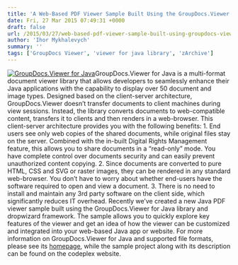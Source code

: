```yaml
---
title: 'A Web-Based PDF Viewer Sample Built Using the GroupDocs.Viewer for Java Library'
date: Fri, 27 Mar 2015 07:49:31 +0000
draft: false
url: /2015/03/27/web-based-pdf-viewer-sample-built-using-groupdocs-viewer-for-java-library/
author: 'Ihor Mykhalevych'
summary: ''
tags: ['GroupDocs Viewer', 'viewer for java library', 'zArchive']
---
```


[![GroupDocs.Viewer for Java](https://blog.groupdocs.com/wp-content/uploads/sites/4/2014/06/GD_VWR_JavaIcon_1141.png)](http://groupdocs.com/java/document-viewer-library)GroupDocs.Viewer for Java is a multi-format document viewer library that allows developers to seamlessly enhance their Java applications with the capability to display over 50 document and image types. Designed based on the client-server architecture, GroupDocs.Viewer doesn’t transfer documents to client machines during view sessions. Instead, the library converts documents to web-compatible content, transfers it to clients and then renders in a web-browser. This client-server architecture provides you with the following benefits: 1. End users see only web copies of the shared documents, while original files stay on the server. Combined with the in-built Digital Rights Management feature, this allows you to share documents in a “read-only” mode. You have complete control over documents security and can easily prevent unauthorized content copying. 2. Since documents are converted to pure HTML, CSS and SVG or raster images, they can be rendered in any standard web-browser. You don’t have to worry about whether end-users have the software required to open and view a document. 3. There is no need to install and maintain any 3rd party software on the client side, which significantly reduces IT overhead. Recently we’ve created a new Java PDF viewer sample built using the GroupDocs.Viewer for Java library and dropwizard framework. The sample allows you to quickly explore key features of the viewer and get an idea of how the viewer can be customized and integrated into your web-based Java app or website. For more information on GroupDocs.Viewer for Java and supported file formats, please see its [homepage](http://groupdocs.com/java/document-viewer-library), while the sample project along with its description can be found on the codeplex website.




